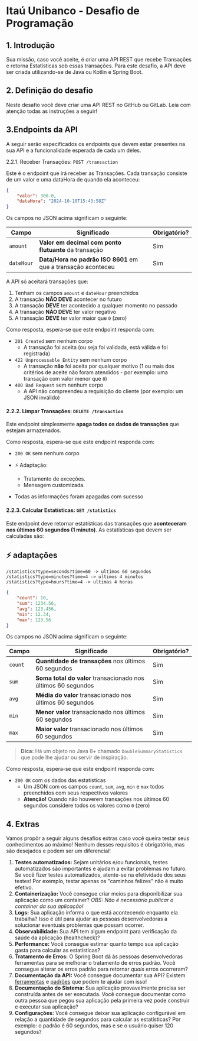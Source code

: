 # Itaú Unibanco - Desafio de Programação

## 1. Introdução

Sua missão, caso você aceite, é criar uma API REST que recebe Transações e 
retorna Estatísticas sob essas transações. Para este desafio, a API deve ser 
criada utilizando-se de Java ou Kotlin e Spring Boot.

## 2. Definição do desafio

Neste desafio você deve criar uma API REST no GitHub ou GitLab. Leia com atenção todas as instruções a seguir!

## 3.Endpoints da API

A seguir serão especificados os endpoints que devem estar presentes na sua API e a funcionalidade esperada de cada um deles.

2.2.1. Receber Transações: ````POST /transaction````

Este é o endpoint que irá receber as Transações. Cada transação consiste 
de um valor e uma dataHora de quando ela aconteceu:

````json
{
    "valor": 300.0,
    "dataHora": "2024-10-10T15:43:58Z"
}
````

Os campos no JSON acima significam o seguinte:

| Campo      | Significado                                                   | Obrigatório? |
|------------|---------------------------------------------------------------|--------------|
| `amount`   | **Valor em decimal com ponto flutuante** da transação         | Sim          |
| `dateHour` | **Data/Hora no padrão ISO 8601** em que a transação aconteceu | Sim          |

A API só aceitará transações que:

1. Tenham os campos `amount` e `dateHour` preenchidos
2. A transação **NÃO DEVE** acontecer no futuro
3. A transação **DEVE** ter acontecido a qualquer momento no passado
4. A transação **NÃO DEVE** ter valor negativo
5. A transação **DEVE** ter valor maior que `0` (zero)

Como resposta, espera-se que este endpoint responda com:

- `201 Created` sem nenhum corpo
    - A transação foi aceita (ou seja foi validada, está válida e foi registrada)
- `422 Unprocessable Entity` sem nenhum corpo
    - A transação **não** foi aceita por qualquer motivo (1 ou mais dos critérios de aceite não foram atendidos - por exemplo: uma transação com valor menor que `0`)
- `400 Bad Request` sem nenhum corpo
    - A API não compreendeu a requisição do cliente (por exemplo: um JSON inválido)

#### 2.2.2. Limpar Transações: `DELETE /transaction`

Este endpoint simplesmente **apaga todos os dados de transações** que estejam armazenados.

Como resposta, espera-se que este endpoint responda com:

- `200 OK` sem nenhum corpo
 - ⚡ Adaptação: 
   - Tratamento de exceções.
   - Mensagem customizada.
   
 - Todas as informações foram apagadas com sucesso

#### 2.2.3. Calcular Estatísticas: `GET /statistics`

Este endpoint deve retornar estatísticas das transações que **aconteceram nos últimos 60 segundos (1 minuto)**. As estatísticas que devem ser calculadas são:

## ⚡ adaptações

````
/statistics?type=seconds?time=60 -> ultimos 60 segundos
/statistics?type=minutes?time=4 -> ultimos 4 minutos
/statistics?type=hours?time=4 -> ultimas 4 horas
````

```json
{
    "count": 10,
    "sum": 1234.56,
    "avg": 123.456,
    "min": 12.34,
    "max": 123.56
}
```

Os campos no JSON acima significam o seguinte:

|  Campo  | Significado                                                   | Obrigatório? |
|---------|---------------------------------------------------------------|--------------|
| `count` | **Quantidade de transações** nos últimos 60 segundos          | Sim          |
| `sum`   | **Soma total do valor** transacionado nos últimos 60 segundos | Sim          |
| `avg`   | **Média do valor** transacionado nos últimos 60 segundos      | Sim          |
| `min`   | **Menor valor** transacionado nos últimos 60 segundos         | Sim          |
| `max`   | **Maior valor** transacionado nos últimos 60 segundos         | Sim          |

>**Dica:** Há um objeto no Java 8+ chamado `DoubleSummaryStatistics` que pode lhe ajudar ou servir de inspiração.

Como resposta, espera-se que este endpoint responda com:

- `200 OK` com os dados das estatísticas
    - Um JSON com os campos `count`, `sum`, `avg`, `min` e `max` todos preenchidos com seus respectivos valores
    - **Atenção!** Quando não houverem transações nos últimos 60 segundos considere todos os valores como `0` (zero)

## 4. Extras

Vamos propôr a seguir alguns desafios extras caso você queira testar seus conhecimentos ao máximo! Nenhum desses requisitos é obrigatório, mas são desejados e podem ser um diferencial!

1. **Testes automatizados:** Sejam unitários e/ou funcionais, testes automatizados são importantes e ajudam a evitar problemas no futuro. Se você fizer testes automatizados, atente-se na efetividade dos seus testes! Por exemplo, testar apenas os "caminhos felizes" não é muito efetivo.
2. **Containerização:** Você consegue criar meios para disponibilizar sua aplicação como um container? _OBS: Não é necessário publicar o container da sua aplicação!_
3. **Logs:** Sua aplicação informa o que está acontecendo enquanto ela trabalha? Isso é útil para ajudar as pessoas desenvolvedoras a solucionar eventuais problemas que possam ocorrer.
4. **Observabilidade:** Sua API tem algum endpoint para verificação da saúde da aplicação (healthcheck)?
5. **Performance:** Você consegue estimar quanto tempo sua aplicação gasta para calcular as estatísticas?
6. **Tratamento de Erros:** O Spring Boot dá às pessoas desenvolvedoras ferramentas para se melhorar o tratamento de erros padrão. Você consegue alterar os erros padrão para retornar _quais_ erros ocorreram?
7. **Documentação da API:** Você consegue documentar sua API? Existem [ferramentas](https://swagger.io/) e [padrões](http://raml.org/) que podem te ajudar com isso!
8. **Documentação do Sistema:** Sua aplicação provavelmente precisa ser construída antes de ser executada. Você consegue documentar como outra pessoa que pegou sua aplicação pela primeira vez pode construir e executar sua aplicação?
9. **Configurações:** Você consegue deixar sua aplicação configurável em relação a quantidade de segundos para calcular as estatísticas? Por exemplo: o padrão é 60 segundos, mas e se o usuário quiser 120 segundos?